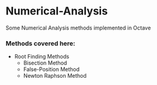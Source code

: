# Numerical-Analysis
Some Numerical Analysis methods implemented in Octave

### Methods covered here:
  * Root Finding Methods
    * Bisection Method
    * False-Position Method
    * Newton Raphson Method